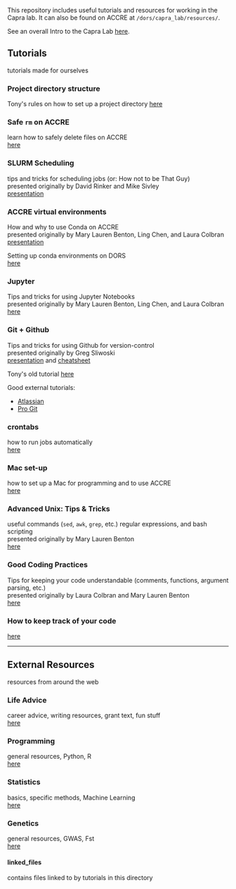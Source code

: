 This repository includes useful tutorials and resources for working in the Capra lab. It can also be found on ACCRE at ```/dors/capra_lab/resources/```.

See an overall Intro to the Capra Lab [here](https://github.com/CapraLab/resources/blob/master/WelcomeInfo.md).

## Tutorials
tutorials made for ourselves

### Project directory structure
Tony's rules on how to set up a project directory
[here](https://github.com/CapraLab/resources/blob/master/tutorials/directory_structure.md)

### Safe ```rm``` on ACCRE
learn how to safely delete files on ACCRE\
[here](https://github.com/CapraLab/resources/blob/master/tutorials/safer_rm.md)

### SLURM Scheduling
tips and tricks for scheduling jobs (or: How not to be That Guy)\
presented originally by David Rinker and Mike Sivley\
[presentation](https://github.com/CapraLab/resources/blob/master/tutorials/slurm_scheduling.pdf)

### ACCRE virtual environments
How and why to use Conda on ACCRE\
presented originally by Mary Lauren Benton, Ling Chen, and Laura Colbran\
[presentation](https://github.com/CapraLab/resources/blob/master/tutorials/ACCRE_Environments.pdf)

Setting up conda environments on DORS\
[here](https://github.com/CapraLab/resources/blob/master/tutorials/conda_envs_dors.md)

### Jupyter
Tips and tricks for using Jupyter Notebooks\
presented originally by Mary Lauren Benton, Ling Chen, and Laura Colbran\
[here](http://nbviewer.jupyter.org/github/CapraLab/resources/blob/master/tutorials/jupyter_tutorial/jupyter_tutorial.html)

### Git + Github 
Tips and tricks for using Github for version-control\
presented originally by Greg Sliwoski\
[presentation](https://github.com/CapraLab/resources/blob/master/tutorials/git_github_tutorial/giterdone_git_tutorial.pdf) and [cheatsheet](https://github.com/CapraLab/resources/blob/master/tutorials/git_github_tutorial/git-cheatsheet.pdf)

Tony's old tutorial [here](https://github.com/CapraLab/resources/blob/master/tutorials/git_github_tutorial/capra_git_tutorial.txt)

Good external tutorials:
- [Atlassian](https://www.atlassian.com/git/tutorials/)
- [Pro Git](http://git-scm.com/book/en/v2/)

### crontabs
how to run jobs automatically\
[here](https://github.com/CapraLab/resources/blob/master/tutorials/crontabs.md)

### Mac set-up
how to set up a Mac for programming and to use ACCRE\
[here](https://github.com/CapraLab/resources/blob/master/tutorials/setup_Mac.md)

### Advanced Unix: Tips & Tricks
useful commands (`sed`, `awk`, `grep`, etc.) regular expressions, and bash scripting\
presented originally by Mary Lauren Benton\
[here](https://github.com/CapraLab/resources/blob/master/tutorials/adv_unix_tutorial/bin/AdvancedUnixTutorial.ipynb)

### Good Coding Practices
Tips for keeping your code understandable (comments, functions, argument parsing, etc.)\
presented originally by Laura Colbran and Mary Lauren Benton\
[here](https://github.com/CapraLab/resources/blob/master/tutorials/good_coding_practices/Good_Coding.pdf)

### How to keep track of your code
[here](https://github.com/CapraLab/resources/blob/master/tutorials/reproducible_coding.md)

-----
## External Resources
resources from around the web

### Life Advice
career advice, writing resources, grant text, fun stuff\
[here](https://github.com/CapraLab/resources/blob/master/external_resources/life_advice.md)

### Programming
general resources, Python, R\
[here](https://github.com/CapraLab/resources/blob/master/external_resources/programming.md)

### Statistics
basics, specific methods, Machine Learning\
[here](https://github.com/CapraLab/resources/blob/master/external_resources/statistics.md)

### Genetics
general resources, GWAS, Fst\
[here](https://github.com/CapraLab/resources/blob/master/external_resources/genetics.md)

#### linked_files
contains files linked to by tutorials in this directory
